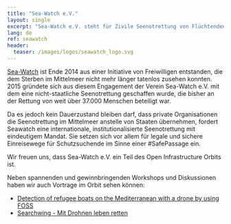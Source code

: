 ```yaml
---
title: "Sea-Watch e.V."
layout: single
excerpt: "Sea-Watch e.V. steht für Zivile Seenotrettung von Flüchtenden und bereisen unseren sicheren Hafen regelmäßig und tragen damit zum humanitären Orbit bei."
lang: de
ref: seawatch
header:
  teaser: /images/logos/seawatch_logo.svg
---
```


[Sea-Watch](https://sea-watch.org/ "Homepage Seawatch") ist Ende 2014 aus einer Initiative von Freiwilligen entstanden, die dem Sterben im Mittelmeer nicht mehr länger tatenlos zusehen konnten. 2015 gründete sich aus diesem Engagement der Verein Sea-Watch e.V. mit dem eine nicht-staatliche Seenotrettung geschaffen wurde, die bisher an der Rettung von weit über 37.000 Menschen beteiligt war.

Da es jedoch kein Dauerzustand bleiben darf, dass private Organisationen die Seenotrettung im Mittelmeer anstelle von Staaten übernehmen, fordert Seawatch eine internationale, institutionalisierte Seenotrettung mit eindeutigem Mandat. Sie setzen sich vor allem für legale und sichere Einreisewege für Schutzsuchende im Sinne einer #SafePassage ein.

Wir freuen uns, dass Sea-Watch e.V. ein Teil des Open Infrastructure Orbits ist.

Neben spannenden und gewinnbringenden Workshops und Diskussionen haben wir auch Vortrage im Orbit sehen können:

* [Detection of refugee boats on the Mediterranean with a drone by using FOSS](https://media.freifunk.net/v/35c3oio-77-detection-of-refugee-boats-on-the-mediterranean-with-a-drone-by-using-foss "Video: Detection of refugee boats on the Mediterranean with a drone by using FOSS")
* [Searchwing - Mit Drohnen leben retten](https://media.ccc.de/v/33c3-7963-searchwing_-_mit_drohnen_leben_retten "Searchwing - Mit Drohnen leben retten")
